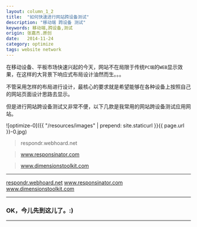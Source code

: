 ```yaml
---
layout: column_1_2
title:  "如何快速进行网站跨设备测试"
description: "移动端 跨设备 测试"
keywords: 移动端,跨设备,测试
origin: 张嘉杰.原创
date:   2014-11-24
category: optimize
tags: website network
---
```

在移动设备、平板市场快速兴起的今天，网站不在局限于传统`PC端`的`WEB`显示效果，在这样的大背景下响应式布局设计油然而生。。。
<!--more-->

不管采用怎样的布局进行设计，最核心的要求就是希望能够在各种设备上按照自己的网站页面设计思路去显示。

但是进行网站跨设备测试又非常不便，以下几款是我常用的网站跨设备测试应用网站。

![optimize-0]({{ "/resources/images" | prepend: site.staticurl }}{{ page.url }}-0.jpg) 

>respondr.webhoard.net

>www.responsinator.com

>www.dimensionstoolkit.com

-----------------------

<a class="button" href="http://respondr.webhoard.net/" target="_blank">respondr.webhoard.net</a>
<a class="button" href="http://www.responsinator.com/" target="_blank">www.responsinator.com</a>
<a class="button" href="http://www.dimensionstoolkit.com/" target="_blank">www.dimensionstoolkit.com</a>

-----------------------

### OK，今儿先到这儿了。:) 

-----------------------
